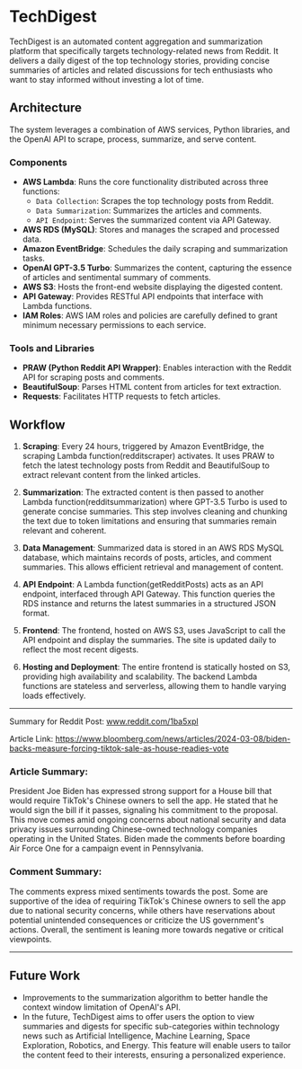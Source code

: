 # TechDigest

TechDigest is an automated content aggregation and summarization platform that specifically targets technology-related news from Reddit. It delivers a daily digest of the top technology stories, providing concise summaries of articles and related discussions for tech enthusiasts who want to stay informed without investing a lot of time.

## Architecture
The system leverages a combination of AWS services, Python libraries, and the OpenAI API to scrape, process, summarize, and serve content.

### Components
- **AWS Lambda**: Runs the core functionality distributed across three functions:
  - `Data Collection`: Scrapes the top technology posts from Reddit.
  - `Data Summarization`: Summarizes the articles and comments.
  - `API Endpoint`: Serves the summarized content via API Gateway.
- **AWS RDS (MySQL)**: Stores and manages the scraped and processed data.
- **Amazon EventBridge**: Schedules the daily scraping and summarization tasks.
- **OpenAI GPT-3.5 Turbo**: Summarizes the content, capturing the essence of articles and sentimental summary of comments.
- **AWS S3**: Hosts the front-end website displaying the digested content.
- **API Gateway**: Provides RESTful API endpoints that interface with Lambda functions.
- **IAM Roles**: AWS IAM roles and policies are carefully defined to grant minimum necessary permissions to each service.

### Tools and Libraries
- **PRAW (Python Reddit API Wrapper)**: Enables interaction with the Reddit API for scraping posts and comments.
- **BeautifulSoup**: Parses HTML content from articles for text extraction.
- **Requests**: Facilitates HTTP requests to fetch articles.

## Workflow
1. **Scraping**: Every 24 hours, triggered by Amazon EventBridge, the scraping Lambda function(redditscraper) activates. It uses PRAW to fetch the latest technology posts from Reddit and BeautifulSoup to extract relevant content from the linked articles.
   
2. **Summarization**: The extracted content is then passed to another Lambda function(redditsummarization) where GPT-3.5 Turbo is used to generate concise summaries. This step involves cleaning and chunking the text due to token limitations and ensuring that summaries remain relevant and coherent.

3. **Data Management**: Summarized data is stored in an AWS RDS MySQL database, which maintains records of posts, articles, and comment summaries. This allows efficient retrieval and management of content.

4. **API Endpoint**: A Lambda function(getRedditPosts) acts as an API endpoint, interfaced through API Gateway. This function queries the RDS instance and returns the latest summaries in a structured JSON format.

5. **Frontend**: The frontend, hosted on AWS S3, uses JavaScript to call the API endpoint and display the summaries. The site is updated daily to reflect the most recent digests.

6. **Hosting and Deployment**: The entire frontend is statically hosted on S3, providing high availability and scalability. The backend Lambda functions are stateless and serverless, allowing them to handle varying loads effectively.





---



Summary for Reddit Post: www.reddit.com/1ba5xpl 

Article Link: https://www.bloomberg.com/news/articles/2024-03-08/biden-backs-measure-forcing-tiktok-sale-as-house-readies-vote

### Article Summary: 

President Joe Biden has expressed strong support for a House bill that would require TikTok's Chinese owners to sell the app. He stated that he would sign the bill if it passes, signaling his commitment to the proposal. This move comes amid ongoing concerns about national security and data privacy issues surrounding Chinese-owned technology companies operating in the United States. Biden made the comments before boarding Air Force One for a campaign event in Pennsylvania.

### Comment Summary: 

The comments express mixed sentiments towards the post. Some are supportive of the idea of requiring TikTok's Chinese owners to sell the app due to national security concerns, while others have reservations about potential unintended consequences or criticize the US government's actions. Overall, the sentiment is leaning more towards negative or critical viewpoints.


---
## Future Work

- Improvements to the summarization algorithm to better handle the context window limitation of OpenAI's API. 
- In the future, TechDigest aims to offer users the option to view summaries and digests for specific sub-categories within technology news such as Artificial Intelligence, Machine Learning, Space Exploration, Robotics, and Energy. This feature will enable users to tailor the content feed to their interests, ensuring a personalized experience.
